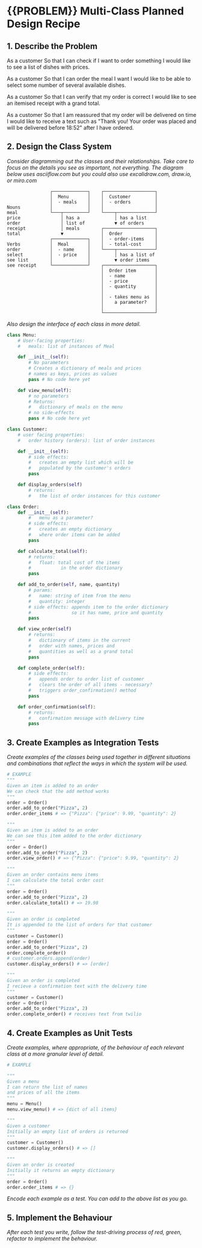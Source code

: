 # {{PROBLEM}} Multi-Class Planned Design Recipe

## 1. Describe the Problem

As a customer
So that I can check if I want to order something
I would like to see a list of dishes with prices.

As a customer
So that I can order the meal I want
I would like to be able to select some number of several available dishes.

As a customer
So that I can verify that my order is correct
I would like to see an itemised receipt with a grand total.

<!-- Use the twilio-python package to implement, with Mocks -->
As a customer
So that I am reassured that my order will be delivered on time
I would like to receive a text such as "Thank you! Your order was placed and will be delivered before 18:52" after I have ordered.

## 2. Design the Class System

_Consider diagramming out the classes and their relationships. Take care to
focus on the details you see as important, not everything. The diagram below
uses asciiflow.com but you could also use excalidraw.com, draw.io, or miro.com_

```
                ┌─────────────┐    ┌───────────────────┐    
                │  Menu       │    │  Customer         │    
                │  - meals    │    │  - orders         │    
Nouns           │             │    │                   │    
meal            └───┬─────────┘    └────┬──────────────┘    
price               │ has a             │ has a list        
order               │ list of           ▼ of orders         
receipt             │ meals        ┌───────────────────┐    
total               ▼              │  Order            │    
                ┌─────────────┐    │  - order-items    │    
Verbs           │  Meal       │    │  - total-cost     │    
order           │  - name     │    └────┬──────────────┘    
select          │  - price    │         │ has a list of     
see list        │             │         ▼ order items       
see receipt     └─────────────┘    ┌───────────────────┐    
                                   │  Order item       │    
                                   │  - name           │    
                                   │  - price          │    
                                   │  - quantity       │    
                                   │                   │    
                                   │  - takes menu as  │    
                                   │    a parameter?   │    
                                   │                   │    
                                   └───────────────────┘    
```

_Also design the interface of each class in more detail._

```python
class Menu:
    # User-facing properties:
    #   meals: list of instances of Meal

    def __init__(self):
        # No parameters
        # Creates a dictionary of meals and prices
        # names as keys, prices as values
        pass # No code here yet

    def view_menu(self):
        # no parameters
        # Returns:
        #   dictionary of meals on the menu
        # no side-effects
        pass # No code here yet

class Customer:
    # user facing properties:
    #   order history (orders): list of order instances

    def __init__(self):
        # side effects:
        #   creates an empty list which will be 
        #   populated by the customer's orders
        pass

    def display_orders(self)
        # returns:
        #   the list of order instances for this customer

class Order:
    def __init__(self):
        #   menu as a parameter?
        # side effects:
        #   creates an empty dictionary 
        #   where order items can be added
        pass

    def calculate_total(self):
        # returns:
        #   float: total cost of the items 
        #           in the order dictionary
        pass

    def add_to_order(self, name, quantity)
        # params:
        #   name: string of item from the menu
        #   quantity: integer
        # side effects: appends item to the order dictionary 
        #               so it has name, price and quantity
        pass

    def view_order(self)
        # returns:
        #   dictionary of items in the current 
        #   order with names, prices and 
        #   quantities as well as a grand total
        pass

    def complete_order(self):
        # side effects:
        #   appends order to order list of customer
        #   clears the order of all items - necessary?
        #   triggers order_confirmation() method
        pass

    def order_confirmation(self):
        # returns:
        #   confirmation message with delivery time
        pass
```

## 3. Create Examples as Integration Tests

_Create examples of the classes being used together in different situations and
combinations that reflect the ways in which the system will be used._

```python
# EXAMPLE
"""
Given an item is added to an order
We can check that the add method works
"""
order = Order()
order.add_to_order("Pizza", 2)
order.order_items # => {"Pizza": {"price": 9.99, "quantity": 2}

"""
Given an item is added to an order
We can see this item added to the order dictionary
"""
order = Order()
order.add_to_order("Pizza", 2)
order.view_order() # => {"Pizza": {"price": 9.99, "quantity": 2}

"""
Given an order contains menu items
I can calculate the total order cost
"""
order = Order()
order.add_to_order("Pizza", 2)
order.calculate_total() # => 19.98

"""
Given an order is completed
It is appended to the list of orders for that customer
"""
customer = Customer()
order = Order()
order.add_to_order("Pizza", 2)
order.complete_order()
# customer.orders.append(order)
customer.display_orders() # => [order]

"""
Given an order is completed
I recieve a confirmation text with the delivery time
"""
customer = Customer()
order = Order()
order.add_to_order("Pizza", 2)
order.complete_order() # receives text from twilio

```

## 4. Create Examples as Unit Tests

_Create examples, where appropriate, of the behaviour of each relevant class at
a more granular level of detail._

```python
# EXAMPLE

"""
Given a menu
I can return the list of names 
and prices of all the items
"""
menu = Menu()
menu.view_menu() # => {dict of all items}

"""
Given a customer
Initially an empty list of orders is returned
"""
customer = Customer()
customer.display_orders() # => []

"""
Given an order is created
Initially it returns an empty dictionary
"""
order = Order()
order.order_items # => {}
```

_Encode each example as a test. You can add to the above list as you go._

## 5. Implement the Behaviour

_After each test you write, follow the test-driving process of red, green,
refactor to implement the behaviour._
